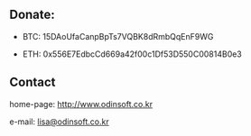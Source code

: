 ## Donate:

- BTC: 15DAoUfaCanpBpTs7VQBK8dRmbQqEnF9WG

- ETH: 0x556E7EdbcCd669a42f00c1Df53D550C00814B0e3

## Contact

home-page: http://www.odinsoft.co.kr

e-mail: lisa@odinsoft.co.kr